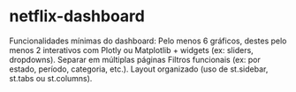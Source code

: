 # netflix-dashboard
Funcionalidades mínimas do dashboard:   Pelo menos 6 gráficos, destes pelo menos 2 interativos com Plotly ou Matplotlib + widgets (ex: sliders, dropdowns). Separar em múltiplas páginas Filtros funcionais (ex: por estado, período, categoria, etc.). Layout organizado (uso de st.sidebar, st.tabs ou st.columns).
